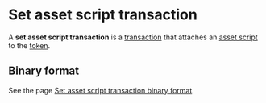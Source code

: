 # Set asset script transaction

A **set asset script transaction** is a [transaction](/en/blockchain/transaction) that attaches an [asset script](/en/ride/script/script-types/asset-script) to the [token](/en/blockchain/token).

## Binary format

See the page [Set asset script transaction binary format](/en/blockchain/binary-format/transaction-binary-format/set-asset-script-transaction-binary-format).
